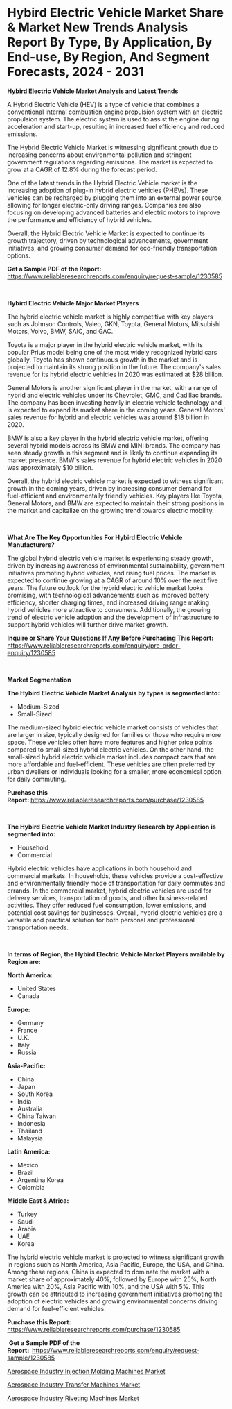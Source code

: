 <p><h1>Hybird Electric Vehicle Market Share & Market New Trends Analysis Report By Type, By Application, By End-use, By Region, And Segment Forecasts, 2024 - 2031</h1></p><p><strong>Hybird Electric Vehicle Market Analysis and Latest Trends</strong></p>
<p><p>A Hybrid Electric Vehicle (HEV) is a type of vehicle that combines a conventional internal combustion engine propulsion system with an electric propulsion system. The electric system is used to assist the engine during acceleration and start-up, resulting in increased fuel efficiency and reduced emissions.</p><p>The Hybrid Electric Vehicle Market is witnessing significant growth due to increasing concerns about environmental pollution and stringent government regulations regarding emissions. The market is expected to grow at a CAGR of 12.8% during the forecast period.</p><p>One of the latest trends in the Hybrid Electric Vehicle market is the increasing adoption of plug-in hybrid electric vehicles (PHEVs). These vehicles can be recharged by plugging them into an external power source, allowing for longer electric-only driving ranges. Companies are also focusing on developing advanced batteries and electric motors to improve the performance and efficiency of hybrid vehicles.</p><p>Overall, the Hybrid Electric Vehicle Market is expected to continue its growth trajectory, driven by technological advancements, government initiatives, and growing consumer demand for eco-friendly transportation options.</p></p>
<p><strong>Get a Sample PDF of the Report:&nbsp;</strong> <a href="https://www.reliableresearchreports.com/enquiry/request-sample/1230585">https://www.reliableresearchreports.com/enquiry/request-sample/1230585</a></p>
<p>&nbsp;</p>
<p><strong>Hybird Electric Vehicle Major Market Players</strong></p>
<p><p>The hybrid electric vehicle market is highly competitive with key players such as Johnson Controls, Valeo, GKN, Toyota, General Motors, Mitsubishi Motors, Volvo, BMW, SAIC, and GAC. </p><p>Toyota is a major player in the hybrid electric vehicle market, with its popular Prius model being one of the most widely recognized hybrid cars globally. Toyota has shown continuous growth in the market and is projected to maintain its strong position in the future. The company's sales revenue for its hybrid electric vehicles in 2020 was estimated at $28 billion.</p><p>General Motors is another significant player in the market, with a range of hybrid and electric vehicles under its Chevrolet, GMC, and Cadillac brands. The company has been investing heavily in electric vehicle technology and is expected to expand its market share in the coming years. General Motors' sales revenue for hybrid and electric vehicles was around $18 billion in 2020.</p><p>BMW is also a key player in the hybrid electric vehicle market, offering several hybrid models across its BMW and MINI brands. The company has seen steady growth in this segment and is likely to continue expanding its market presence. BMW's sales revenue for hybrid electric vehicles in 2020 was approximately $10 billion.</p><p>Overall, the hybrid electric vehicle market is expected to witness significant growth in the coming years, driven by increasing consumer demand for fuel-efficient and environmentally friendly vehicles. Key players like Toyota, General Motors, and BMW are expected to maintain their strong positions in the market and capitalize on the growing trend towards electric mobility.</p></p>
<p>&nbsp;</p>
<p><strong>What Are The Key Opportunities For Hybird Electric Vehicle Manufacturers?</strong></p>
<p><p>The global hybrid electric vehicle market is experiencing steady growth, driven by increasing awareness of environmental sustainability, government initiatives promoting hybrid vehicles, and rising fuel prices. The market is expected to continue growing at a CAGR of around 10% over the next five years. The future outlook for the hybrid electric vehicle market looks promising, with technological advancements such as improved battery efficiency, shorter charging times, and increased driving range making hybrid vehicles more attractive to consumers. Additionally, the growing trend of electric vehicle adoption and the development of infrastructure to support hybrid vehicles will further drive market growth.</p></p>
<p><strong>Inquire or Share Your Questions If Any Before Purchasing This Report:</strong> <a href="https://www.reliableresearchreports.com/enquiry/pre-order-enquiry/1230585">https://www.reliableresearchreports.com/enquiry/pre-order-enquiry/1230585</a></p>
<p>&nbsp;</p>
<p><strong>Market Segmentation</strong></p>
<p><strong>The Hybird Electric Vehicle Market Analysis by types is segmented into:</strong></p>
<p><ul><li>Medium-Sized</li><li>Small-Sized</li></ul></p>
<p><p>The medium-sized hybrid electric vehicle market consists of vehicles that are larger in size, typically designed for families or those who require more space. These vehicles often have more features and higher price points compared to small-sized hybrid electric vehicles. On the other hand, the small-sized hybrid electric vehicle market includes compact cars that are more affordable and fuel-efficient. These vehicles are often preferred by urban dwellers or individuals looking for a smaller, more economical option for daily commuting.</p></p>
<p><strong>Purchase this Report:&nbsp;</strong><a href="https://www.reliableresearchreports.com/purchase/1230585">https://www.reliableresearchreports.com/purchase/1230585</a></p>
<p>&nbsp;</p>
<p><strong>The Hybird Electric Vehicle Market Industry Research by Application is segmented into:</strong></p>
<p><ul><li>Household</li><li>Commercial</li></ul></p>
<p><p>Hybrid electric vehicles have applications in both household and commercial markets. In households, these vehicles provide a cost-effective and environmentally friendly mode of transportation for daily commutes and errands. In the commercial market, hybrid electric vehicles are used for delivery services, transportation of goods, and other business-related activities. They offer reduced fuel consumption, lower emissions, and potential cost savings for businesses. Overall, hybrid electric vehicles are a versatile and practical solution for both personal and professional transportation needs.</p></p>
<p>&nbsp;</p>
<p><strong>In terms of Region, the Hybird Electric Vehicle Market Players available by Region are:</strong></p>
<p>
    <p> <strong> North America: </strong>
        <ul>
            <li>United States</li>
            <li>Canada</li>
        </ul>
        </p> 
    <p> <strong> Europe: </strong>
        <ul>
            <li>Germany</li>
            <li>France</li>
            <li>U.K.</li>
            <li>Italy</li>
            <li>Russia</li>
        </ul>
        </p> 
    <p> <strong> Asia-Pacific: </strong>
        <ul>
            <li>China</li>
            <li>Japan</li>
            <li>South Korea</li>
            <li>India</li>
            <li>Australia</li>
            <li>China Taiwan</li>
            <li>Indonesia</li>
            <li>Thailand</li>
            <li>Malaysia</li>
        </ul>
        </p> 
    <p> <strong> Latin America: </strong>
        <ul>
            <li>Mexico</li>
            <li>Brazil</li>
            <li>Argentina Korea</li>
            <li>Colombia</li>
        </ul>
        </p> 
    <p> <strong> Middle East & Africa: </strong>
        <ul>
            <li>Turkey</li>
            <li>Saudi</li>
            <li>Arabia</li>
            <li>UAE</li>
            <li>Korea</li>
        </ul>
    </p>
    </p>
<p><p>The hybrid electric vehicle market is projected to witness significant growth in regions such as North America, Asia Pacific, Europe, the USA, and China. Among these regions, China is expected to dominate the market with a market share of approximately 40%, followed by Europe with 25%, North America with 20%, Asia Pacific with 10%, and the USA with 5%. This growth can be attributed to increasing government initiatives promoting the adoption of electric vehicles and growing environmental concerns driving demand for fuel-efficient vehicles.</p></p>
<p><strong>Purchase this Report: </strong><a href="https://www.reliableresearchreports.com/purchase/1230585">https://www.reliableresearchreports.com/purchase/1230585</a></p>
<p>&nbsp;<strong>Get a Sample PDF of the Report:&nbsp;&nbsp;</strong><a href="https://www.reliableresearchreports.com/enquiry/request-sample/1230585">https://www.reliableresearchreports.com/enquiry/request-sample/1230585</a></p>
<p><strong></strong></p>
<p><p><a href="https://view.publitas.com/reportprime-1/aerospace-industry-injection-molding-machines-market-research-report-forecasted-for-period-from-2023-2030-by-market-type-market-application-and-region/">Aerospace Industry Injection Molding Machines Market</a></p><p><a href="https://view.publitas.com/reportprime-1/aerospace-industry-transfer-machines-market-provides-a-comprehensive-analysis-including-a-macro-overview-of-the-market-as-well-as-micro-details-such-as-market-size-and-competitive-landscape/">Aerospace Industry Transfer Machines Market</a></p><p><a href="https://view.publitas.com/reportprime-1/decoding-the-aerospace-industry-riveting-machines-market-a-deep-dive-into-the-latest-market-trends-market-segmentation-and-competitive-analysis/">Aerospace Industry Riveting Machines Market</a></p></p>